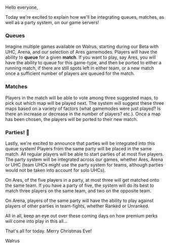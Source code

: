 Hello everyone,

Today we're excited to explain how we'll be integrating queues, matches, as well as a party system, on our game servers!

### **Queues**

Imagine multiple games available on Walrus, starting during our Beta with UHC, Arena, and our selection of Ares gamemodes.
Players will have the ability to **queue** for a given **match**. If you want to play, say Ares, you will have the ability to queue for this game-type, and then be ported to either a running match, if there are still spots left in either team, or a new match once a sufficient number of players are queued for the match.

### **Matches**

Players in the match will be able to vote among three suggested maps, to pick out which map will be played next. The system will suggest these three maps based on a variety of factors (what gamemodes were just played? Is there an increase or decrease in the number of players? etc.). Once a map has been chosen, the players will be ported to their new match.

### **Parties!** 🥳

Lastly, we're excited to announce that parties will be integrated into this queue system! Players from the same party will be placed in the same match. All regular players will be able to start parties of at most five players. The party system will be integrated across our games, whether Ares, Arena or UHC (team UHCs might use the party system for teams, although parties would not be taken into account for solo UHCs).

On Ares, of the five players in a party, at most three will get matched onto the same team. If you have a party of five, the system will do its best to match three players on the same team, and two on the opposite team.

On Arena, players of the same party will have the ability to play against players of other parties in team-fights, whether Ranked or Unranked.

All in all, keep an eye out over these coming days on how premium perks will come into play in this all...

That's all for today. Merry Christmas Eve!

Walrus
